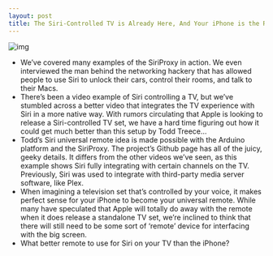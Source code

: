 ```yaml
---
layout: post
title: The Siri-Controlled TV is Already Here, And Your iPhone is the Remote
---
```

![img](http://media.idownloadblog.com/wp-content/uploads/2011/12/Screen-Shot-2011-12-06-at-10.05.52-PM-e1323227198978.jpg)
* We’ve covered many examples of the SiriProxy in action. We even interviewed the man behind the networking hackery that has allowed people to use Siri to unlock their cars, control their rooms, and talk to their Macs.
* There’s been a video example of Siri controlling a TV, but we’ve stumbled across a better video that integrates the TV experience with Siri in a more native way. With rumors circulating that Apple is looking to release a Siri-controlled TV set, we have a hard time figuring out how it could get much better than this setup by Todd Treece…
* Todd’s Siri universal remote idea is made possible with the Arduino platform and the SiriProxy. The project’s Github page has all of the juicy, geeky details. It differs from the other videos we’ve seen, as this example shows Siri fully integrating with certain channels on the TV. Previously, Siri was used to integrate with third-party media server software, like Plex.
* When imagining a television set that’s controlled by your voice, it makes perfect sense for your iPhone to become your universal remote. While many have speculated that Apple will totally do away with the remote when it does release a standalone TV set, we’re inclined to think that there will still need to be some sort of ‘remote’ device for interfacing with the big screen.
* What better remote to use for Siri on your TV than the iPhone?

